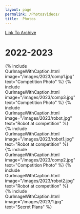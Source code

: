 ```yaml
---
layout: page
permalink: /PhotosVideos/
title:  Photos
---
```


[Link To Archive]({{site.baseurl}}/PhotosVideos-a)


# 2022-2023
<div style="display:grid;grid-template-columns:repeat(3, 1fr);">
{% include OurImageWithCaption.html image="/images/2023/comp1.jpg" text="Competition Photo" %}
{% include OurImageWithCaption.html image="/images/2023/comp3.jpg" text="Competition Photo" %}
{% include OurImageWithCaption.html image="/images/2023/robot.jpg" text="Robot at competition" %}
{% include OurImageWithCaption.html image="/images/2023/robot1.jpg" text="Robot at competition" %}
{% include OurImageWithCaption.html image="/images/2023/comp2.jpg" text="Competition Photo" %}
{% include OurImageWithCaption.html image="/images/2023/robot2.jpg" text="Robot at competition" %}
{% include OurImageWithCaption.html image="/images/2023/1.jpg" text="Secret Plans" %}
</div>
